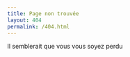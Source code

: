 ```yaml
---
title: Page non trouvée
layout: 404
permalink: /404.html
---
```


Il semblerait que vous vous soyez perdu
